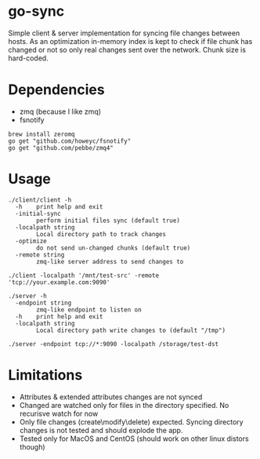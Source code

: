 # go-sync
Simple client &amp; server implementation for syncing file changes between hosts. As an optimization in-memory index is kept to check if file chunk has changed or not so only real changes sent over the network. Chunk size is hard-coded.

# Dependencies
* zmq (because I like zmq)
* fsnotify

```
brew install zeromq
go get "github.com/howeyc/fsnotify"
go get "github.com/pebbe/zmq4"
```

# Usage
```
./client/client -h
  -h	print help and exit
  -initial-sync
    	perform initial files sync (default true)
  -localpath string
    	Local directory path to track changes
  -optimize
    	do not send un-changed chunks (default true)
  -remote string
    	zmq-like server address to send changes to

./client -localpath '/mnt/test-src' -remote 'tcp://your.example.com:9090'

./server -h
  -endpoint string
    	zmq-like endpoint to listen on
  -h	print help and exit
  -localpath string
    	Local directory path write changes to (default "/tmp")

./server -endpoint tcp://*:9090 -localpath /storage/test-dst
```

# Limitations
* Attributes & extended attributes changes are not synced
* Changed are watched only for files in the directory specified. No recurisve watch for now
* Only file changes (create\modify\delete) expected. Syncing directory changes is not tested and should explode the app.
* Tested only for MacOS and CentOS (should work on other linux distors though)
